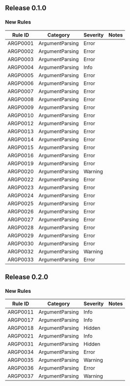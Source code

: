 ## Release 0.1.0

### New Rules

Rule ID | Category | Severity | Notes
--------|----------|----------|-------
ARGP0001 | ArgumentParsing |  Error |
ARGP0002 | ArgumentParsing |  Error |
ARGP0003 | ArgumentParsing |  Error |
ARGP0004 | ArgumentParsing |  Info |
ARGP0005 | ArgumentParsing |  Error |
ARGP0006 | ArgumentParsing |  Error |
ARGP0007 | ArgumentParsing |  Error |
ARGP0008 | ArgumentParsing |  Error |
ARGP0009 | ArgumentParsing |  Error |
ARGP0010 | ArgumentParsing |  Error |
ARGP0012 | ArgumentParsing |  Error |
ARGP0013 | ArgumentParsing |  Error |
ARGP0014 | ArgumentParsing |  Error |
ARGP0015 | ArgumentParsing |  Error |
ARGP0016 | ArgumentParsing |  Error |
ARGP0019 | ArgumentParsing |  Error |
ARGP0020 | ArgumentParsing |  Warning |
ARGP0022 | ArgumentParsing |  Error |
ARGP0023 | ArgumentParsing |  Error |
ARGP0024 | ArgumentParsing |  Error |
ARGP0025 | ArgumentParsing |  Error |
ARGP0026 | ArgumentParsing |  Error |
ARGP0027 | ArgumentParsing |  Error |
ARGP0028 | ArgumentParsing |  Error |
ARGP0029 | ArgumentParsing |  Error |
ARGP0030 | ArgumentParsing |  Error |
ARGP0032 | ArgumentParsing |  Warning |
ARGP0033 | ArgumentParsing |  Error |

## Release 0.2.0

### New Rules

Rule ID | Category | Severity | Notes
--------|----------|----------|-------
ARGP0011 | ArgumentParsing | Info |
ARGP0017 | ArgumentParsing | Info |
ARGP0018 | ArgumentParsing | Hidden |
ARGP0021 | ArgumentParsing | Info |
ARGP0031 | ArgumentParsing | Hidden |
ARGP0034 | ArgumentParsing | Error |
ARGP0035 | ArgumentParsing | Warning |
ARGP0036 | ArgumentParsing | Error |
ARGP0037 | ArgumentParsing | Warning |
